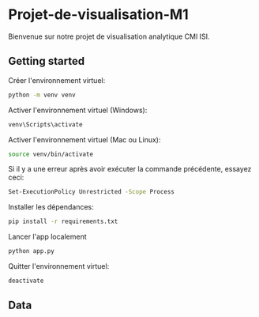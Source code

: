 # Projet-de-visualisation-M1

Bienvenue sur notre projet de visualisation analytique CMI ISI.

## Getting started

Créer l'environnement virtuel:
```bash
python -m venv venv
```
Activer l'environnement virtuel (Windows):
```bash
venv\Scripts\activate
```
Activer l'environnement virtuel (Mac ou Linux):
```bash
source venv/bin/activate
```
Si il y a une erreur après avoir exécuter la commande précédente, essayez ceci:
```bash
Set-ExecutionPolicy Unrestricted -Scope Process
```
Installer les dépendances:
```bash
pip install -r requirements.txt
```

Lancer l'app localement
```bash
python app.py
```

Quitter l'environnement virtuel:
```bash
deactivate
```

## Data





